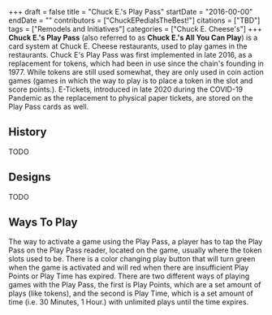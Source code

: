 +++
draft = false
title = "Chuck E.'s Play Pass"
startDate = "2016-00-00"
endDate = ""
contributors = ["ChuckEPediaIsTheBest!"]
citations = ["TBD"]
tags = ["Remodels and Initiatives"]
categories = ["Chuck E. Cheese's"]
+++
**Chuck E.'s Play Pass** (also referred to as **Chuck E.'s All You Can Play**) is a card system at Chuck E. Cheese restaurants, used to play games in the restaurants. Chuck E's Play Pass was first implemented in late 2016, as a replacement for tokens, which had been in use since the chain's founding in 1977. While tokens are still used somewhat, they are only used in coin action games (games in which the way to play is to place a token in the slot and score points.). E-Tickets, introduced in late 2020 during the COVID-19 Pandemic as the replacement to physical paper tickets, are stored on the Play Pass cards as well.

## History

TODO

## Designs

TODO

## Ways To Play

The way to activate a game using the Play Pass, a player has to tap the Play Pass on the Play Pass reader, located on the game, usually where the token slots used to be. There is a color changing play button that will turn green when the game is activated and will red when there are insufficient Play Points or Play Time has expired.
There are two different ways of playing games with the Play Pass, the first is Play Points, which are a set amount of plays (like tokens), and the second is Play Time, which is a set amount of time (i.e. 30 Minutes, 1 Hour.) with unlimited plays until the time expires.
